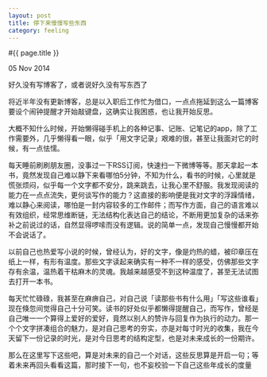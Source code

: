 ```yaml
---
layout: post
title: 停下来慢慢写些东西
category: feeling
---
```


#{{ page.title }}

<p class="meta">05 Nov 2014</p>

好久没有写博客了，或者说好久没有写东西了

将近半年没有更新博客，总是以入职后工作忙为借口，一点点拖延到这么一篇博客要设个闹钟提醒才开始敲键盘，这确实让我困惑，也让我开始反思。

大概不知什么时候，开始懒得碰手机上的各种记事、记账、记笔记的app，除了工作需要外，几乎懒得看一眼，似乎「用文字记录」艰难的很，甚至让我面对它的时候，有一点怯懦。

每天睡前刷刷朋友圈，没事过一下RSS订阅，快速扫一下微博等等。那天拿起一本书，竟然发现自己难以静下来看哪怕5分钟，不知为什么，看书的时候，心里就是慌张烦闷，似乎每一个文字都不安分，跳来跳去，让我心里不舒服。我发现阅读的能力在一点点流失，更何谈写作的能力？这直接的影响便是我对文字的浮躁情绪，难以静心来阅读，哪怕是一封内容较多的工作邮件；而写作方面，自己的语言难以有效组织，经常思维断链，无法结构化表达自己的结论，不断用更加复杂的话来弥补之前说过的话，自然显得啰嗦而没有逻辑。说的简单一点，发现自己慢慢都开始不会说话了。

以前自己也热爱写小说的时候，曾经认为，好的文字，像是灼热的蜡，被印章压在纸上一样，有形有温度。那些文字读起来确实有一种不一样的感受，仿佛那些文字存有余温，温热着干枯麻木的灵魂。我越来越感受不到这种温度了，甚至无法试图去打开一本书。

每天忙忙碌碌，我甚至在麻痹自己，对自己说「读那些书有什么用」「写这些谁看」现在倏忽间觉得自己十分可笑。读书的好处似乎都懒得提醒自己，而写作，曾经是自己唯一一个算得上爱好的爱好，竟然以别人的赞许与回复作为执行的动力。那一个个文字拼凑组合的魅力，是对自己思考的夯实，亦是对每寸时光的收集，我在今天留下一份记录的时光，是对今日思考的结构定型，也是对未来成长的一份期许。

那么在这里写下这些吧，算是对未来的自己一个对话，这些反思算是开启一句；等着未来再回头看看这篇，那时接下一句，也不妄校验一下自己这些年成长的度量